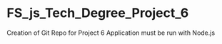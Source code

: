 # FS_js_Tech_Degree_Project_6
Creation of Git Repo for Project 6
Application must be run with Node.js
